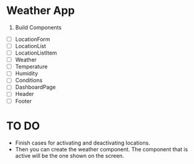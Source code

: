 # Weather App

1. Build Components

- [ ] LocationForm
- [ ] LocationList
- [ ] LocationListItem
- [ ] Weather
- [ ] Temperature
- [ ] Humidity
- [ ] Conditions
- [ ] DashboardPage
- [ ] Header
- [ ] Footer

# TO DO

- Finish cases for activating and deactivating locations.
- Then you can create the weather component. The component that is active will be the one shown on the screen.